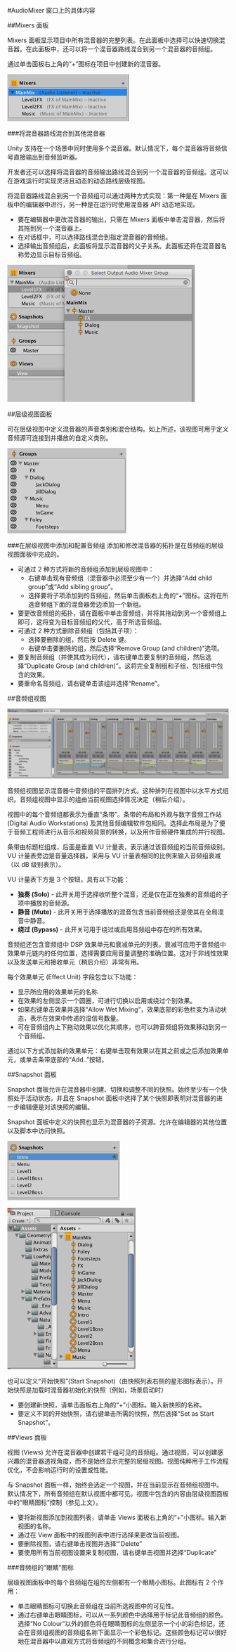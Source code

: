 #AudioMixer 窗口上的具体内容

##Mixers 面板

Mixers 面板显示项目中所有混音器的完整列表。在此面板中选择可以快速切换混音器。在此面板中，还可以将一个混音器路线混合到另一个混音器的音频组。

通过单击面板右上角的“+”图标在项目中创建新的混音器。

![](../uploads/Main/AudioMixerCreate.png) 

###将混音器路线混合到其他混音器

Unity 支持在一个场景中同时使用多个混音器。默认情况下，每个混音器将音频信号直接输出到音频监听器。

开发者还可以选择将混音器的音频输出路线混合到另一个混音器的音频组。这可以在游戏运行时实现灵活且动态的动态路线层级视图。

将混音器路线混合到另一个音频组可以通过两种方式实现：第一种是在 Mixers 面板中的编辑器中进行，另一种是在运行时使用混音器 API 动态地实现。

* 要在编辑器中更改混音器的输出，只需在 Mixers 面板中单击混音器，然后将其拖到另一个混音器上。
* 在对话框中，可以选择路线混合到指定混音器的音频组。
* 选择输出音频组后，此面板将显示混音器的父子关系。此面板还将在混音器名称旁边显示目标音频组。

![](../uploads/Main/AudioMixerRouting.png) 

##层级视图面板

可在层级视图中定义混音器的声音类别和混合结构。如上所述，该视图可用于定义音频源可连接到并播放的自定义类别。

![](../uploads/Main/AudioMixerHierarchyPanel.png) 

###在层级视图中添加和配置音频组
添加和修改混音器的拓扑是在音频组的层级视图面板中完成的。

* 可通过 2 种方式将新的音频组添加到层级视图中：
    * 右键单击现有音频组（混音器中必须至少有一个）并选择“Add child group”或“Add sibling group”。
    * 选择要将子项添加到的音频组，然后单击面板右上角的“+”图标。这将在所选音频组下面的混音器旁边添加一个新组。
* 要更改音频组的拓扑，请在面板中单击音频组，并将其拖动到另一个音频组上即可，这将变为目标音频组的父代，高于所选音频组。
* 可通过 2 种方式删除音频组（包括其子项）：
    * 选择要删除的组，然后按 Delete 键。
    * 右键单击要删除的组，然后选择“Remove Group (and children)”选项。
* 要复制音频组（并使其成为同代），请右键单击要复制的音频组，然后选择“Duplicate Group (and children)”。这将完全复制组和子组，包括组中包含的效果。
* 要重命名音频组，请右键单击该组并选择“Rename”。

##音频组视图

![](../uploads/Main/AudioMixerAudioGroupView.png) 

音频组视图显示混音器中音频组的平面排列方式。这种排列在视图中以水平方式组织。音频组视图中显示的组由当前视图选择情况决定（稍后介绍）。

视图中的每个音频组都表示为垂直“条带”。条带的布局和外观与数字音频工作站 (Digital Audio Workstations) 及其他音频编辑软件包相同。选择此布局是为了便于音频工程师进行从音乐和视频背景的转换，以及用作音频硬件集成的并行视图。

条带由标题栏组成，后面是垂直 VU 计量表，表示通过该音频组的当前音频级别。VU 计量表旁边是音量选择器，采用与 VU 计量表相同的比例来输入音频组衰减（以 dB 级别表示）。

VU 计量表下方是 3 个按钮，具有以下功能：

* **独奏 (Solo)** - 此开关用于选择收听整个混音，还是仅在正在独奏的音频组的子项中播放的音频源。
* **静音 (Mute)** - 此开关用于选择播放的混音包含当前音频组还是使其在全局混音中静音。
* **绕过 (Bypass)** - 此开关可用于绕过或启用音频组中存在的所有效果。

音频组还包含音频组中 DSP 效果单元和衰减单元的列表。衰减可应用于音频组中效果单元链内的任何位置，选择需要应用音量调整的准确位置。这对于非线性效果以及发送单元和接收单元（稍后介绍）非常有用。

每个效果单元 (Effect Unit) 字段包含以下功能：

* 显示所应用的效果单元的名称
* 在效果的左侧显示一个圆圈，可进行切换以启用或绕过个别效果。
* 如果右键单击效果并选择“Allow Wet Mixing”，效果底部的彩色栏变为活动状态，表示在效果中传递的湿信号数量。
* 可在音频组内上下拖动效果以优化其顺序，也可以跨音频组将效果移动到另一个音频组。

通过以下方式添加新的效果单元：右键单击现有效果以在其之前或之后添加效果单元，或单击条带底部的“Add..”按钮。

##Snapshot 面板

Snapshot 面板允许在混音器中创建、切换和调整不同的快照。始终至少有一个快照处于活动状态，并且在 Snapshot 面板中选择了某个快照即表明对混音器的进一步编辑便是对该快照的编辑。

Snapshot 面板中定义的快照也显示为混音器的子资源。允许在编辑器的其他位置以及脚本中访问快照。

![](../uploads/Main/AudioMixerSnapshotPanel1.png) 

![](../uploads/Main/AudioMixerSnapshotPanel2.png) 

也可以定义“开始快照”(Start Snapshot)（由快照列表右侧的星形图标表示）。开始快照是加载时混音器初始化的快照（例如，场景启动时）

* 要创建新快照，请单击面板右上角的“+”小图标。输入新快照的名称。
* 要定义不同的开始快照，请右键单击所需的快照，然后选择“Set as Start Snapshot”。

##Views 面板

视图 (Views) 允许在混音器中创建若干组可见的音频组。通过视图，可以创建感兴趣的混音器透视角度，而不是始终显示完整的层级视图。视图纯粹用于工作流程优化，不会影响运行时的设置或性能。

与 Snapshot 面板一样，始终会选定一个视图，并在当前显示在音频组视图中。默认情况下，所有音频组在默认视图中都可见。视图中包含的内容由层级视图面板中的“眼睛图标”控制（参见上文）。

* 要将新视图添加到视图列表，请单击 Views 面板右上角的“+”小图标。输入新视图的名称。
* 通过在 View 面板中的视图列表中进行选择来更改当前视图。
* 要删除视图，请右键单击视图并选择“'Delete”
* 要使用所有当前视图设置来复制视图，请右键单击视图并选择“Duplicate”

###音频组的“眼睛”图标

层级视图面板中的每个音频组在组的左侧都有一个眼睛小图标。此图标有 2 个作用：

* 单击眼睛图标可切换此音频组在当前所选视图中的可见性。
* 通过右键单击眼睛图标，可以从一系列颜色中选择用于标记此音频组的颜色。选择“No Colour”以外的颜色将在眼睛图标的左侧显示一个小的彩色标记，还会在音频组视图的音频组名称下面显示一个彩色标记。这些颜色标记可以很好地在混音器中以直观方式将音频组的不同概念和集合进行分组。
 

